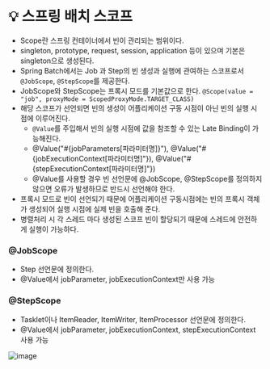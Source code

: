 # 💡 스프링 배치 스코프

- Scope란 스프링 컨테이너에서 빈이 관리되는 범위이다.
- singleton, prototype, request, session, application 등이 있으며 기본은 singleton으로 생성된다.
- Spring Batch에서는 Job 과 Step의 빈 생성과 실행에 관여하는 스코프로서 `@JobScope`, `@StepScope`를 제공한다.
- JobScope와 StepScope는 프록시 모드를 기본값으로 한다.  `@Scope(value = "job", proxyMode = ScopedProxyMode.TARGET_CLASS)`
- 해당 스코프가 선언되면 빈의 생성이 어플리케이션 구동 시점이 아닌 빈의 실행 시점에 이루어진다.
  - `@Value`를 주입해서 빈의 실행 시점에 값을 참조할 수 있는 Late Binding이 가능해진다.
  - @Value("#{jobParameters[파라미터명]}"), @Value("#{jobExecutionContext[파라미터명]"}), @Value("#{stepExecutionContext[파라미터명]"})
  - @Value를 사용할 경우 빈 선언문에 @JobScope, @StepScope를 정의하지 않으면 오류가 발생하므로 반드시 선언해야 한다.
- 프록시 모드로 빈이 선언되기 때문에 어플리케이션 구동시점에는 빈의 프록시 객체가 생성되어 실행 시점에 실제 빈을 호출해 준다.
- 병렬처리 시 각 스레드 마다 생성된 스코프 빈이 할당되기 때문에 스레드에 안전하게 실행이 가능하다.

### @JobScope

- Step 선언문에 정의한다.
- @Value에서 jobParameter, jobExecutionContext만 사용 가능

### @StepScope

- Tasklet이나 ItemReader, ItemWriter, ItemProcessor 선언문에 정의한다.
- @Value에서 jobParameter, jobExecutionContext, stepExecutionContext 사용 가능

![image](https://github.com/user-attachments/assets/c8d43ea3-5dd8-4c44-8f77-8a3bd90209b5)
